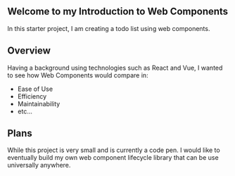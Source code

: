 ## Welcome to my Introduction to Web Components 
In this starter project, I am creating a todo list using web components.

## Overview
Having a background using technologies such as React and Vue, I wanted to see
how Web Components would compare in:
- Ease of Use
- Efficiency
- Maintainability  
- etc...

## Plans
While this project is very small and is currently a code pen. I would like to eventually
build my own web component lifecycle library that can be use universally anywhere.